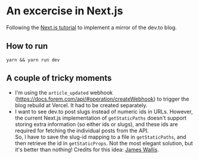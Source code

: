 # An excercise in Next.js
Following the [Next.js tutorial](https://nextjs.org/learn/basics/create-nextjs-app) to implement a mirror of the dev.to blog.

## How to run
`yarn && yarn run dev`

## A couple of tricky moments
- I'm using the `article_updated` webhook (https://docs.forem.com/api/#operation/createWebhook) to trigger the blog rebuild at Vercel. It had to be created separately.
- I want to see dev.to post slugs instead of numeric ids in URLs. However, the current Next.js implementation of `getStaticPaths` doesn't support storing extra information (so either ids or slugs), and these ids are required for fetching the individual posts from the API.   
So, I have to save the slug-id mapping to a file in `getStaticPaths`, and then retrieve the id in `getStaticProps`. Not the most elegant solution, but it's better than nothing! Credits for this idea: [James Wallis](https://wallis.dev/blog/adding-a-devto-powered-blog-to-a-nextjs-website).
